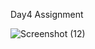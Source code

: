Day4 Assignment 

![Screenshot (12)](https://github.com/user-attachments/assets/e7a5fa9b-5464-427d-865e-ee7a15dbfa62)
